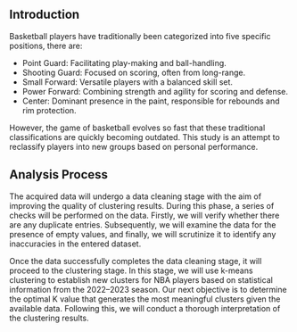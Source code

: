 ## **Introduction**

Basketball players have traditionally been categorized into five specific positions, there are:

- Point Guard: Facilitating play-making and ball-handling.
- Shooting Guard: Focused on scoring, often from long-range.
- Small Forward: Versatile players with a balanced skill set.
- Power Forward: Combining strength and agility for scoring and defense.
- Center: Dominant presence in the paint, responsible for rebounds and rim protection.

However, the game of basketball evolves so fast that these traditional classifications are quickly becoming outdated. This study is an attempt to reclassify players into new groups based on personal performance.

## **Analysis Process**
The acquired data will undergo a data cleaning stage with the aim of improving the quality of clustering results. During this phase, a series of checks will be performed on the data. Firstly, we will verify whether there are any duplicate entries. Subsequently, we will examine the data for the presence of empty values, and finally, we will scrutinize it to identify any inaccuracies in the entered dataset.

Once the data successfully completes the data cleaning stage, it will proceed to the clustering stage. In this stage, we will use k-means clustering to establish new clusters for NBA players based on statistical information from the 2022–2023 season. Our next objective is to determine the optimal K value that generates the most meaningful clusters given the available data. Following this, we will conduct a thorough interpretation of the clustering results.
